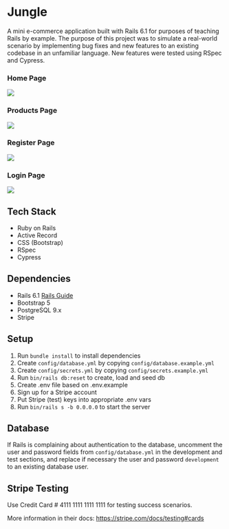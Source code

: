 # Jungle

A mini e-commerce application built with Rails 6.1 for purposes of teaching Rails by example. The purpose of this project was to simulate a real-world scenario by implementing bug fixes and new features to an existing codebase in an unfamiliar language. New features were tested using RSpec and Cypress.

### Home Page

![](https://user-images.githubusercontent.com/101907461/172763983-b6d7414e-6853-406a-bb48-fa92d308bf46.png)

### Products Page

![](https://user-images.githubusercontent.com/101907461/172764191-90ab5814-bf95-48b7-9d0d-ca2a361c15e3.png)

### Register Page

![](https://user-images.githubusercontent.com/101907461/172764305-9e466964-8af4-4db5-ac44-0ab13b9ba6a5.png)

### Login Page

![](https://user-images.githubusercontent.com/101907461/172764406-ec7e6afc-73c7-49a0-b0e6-d6ab6a7005db.png)

## Tech Stack

* Ruby on Rails
* Active Record
* CSS (Bootstrap)
* RSpec
* Cypress

## Dependencies

- Rails 6.1 [Rails Guide](http://guides.rubyonrails.org/v6.1/)
- Bootstrap 5
- PostgreSQL 9.x
- Stripe

## Setup

1. Run `bundle install` to install dependencies
2. Create `config/database.yml` by copying `config/database.example.yml`
3. Create `config/secrets.yml` by copying `config/secrets.example.yml`
4. Run `bin/rails db:reset` to create, load and seed db
5. Create .env file based on .env.example
6. Sign up for a Stripe account
7. Put Stripe (test) keys into appropriate .env vars
8. Run `bin/rails s -b 0.0.0.0` to start the server

## Database

If Rails is complaining about authentication to the database, uncomment the user and password fields from `config/database.yml` in the development and test sections, and replace if necessary the user and password `development` to an existing database user.

## Stripe Testing

Use Credit Card # 4111 1111 1111 1111 for testing success scenarios.

More information in their docs: <https://stripe.com/docs/testing#cards>

